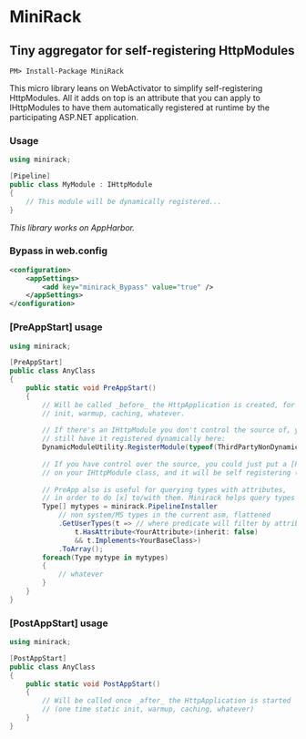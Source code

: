 # MiniRack
## Tiny aggregator for self-registering HttpModules

```
PM> Install-Package MiniRack
```

This micro library leans on WebActivator to simplify self-registering HttpModules. All it adds on top is an attribute
that you can apply to IHttpModules to have them automatically registered at runtime by the participating ASP.NET 
application.

### Usage

```csharp
using minirack;

[Pipeline]
public class MyModule : IHttpModule
{
	// This module will be dynamically registered...
}
```

_This library works on AppHarbor._

### Bypass in web.config

```xml
<configuration>
	<appSettings>
		<add key="minirack_Bypass" value="true" />
	</appSettings>
</configuration>
```

### [PreAppStart] usage

```csharp
using minirack;

[PreAppStart]
public class AnyClass
{
	public static void PreAppStart()
	{
		// Will be called _before_ the HttpApplication is created, for one time static
		// init, warmup, caching, whatever.
		
		// If there's an IHttpModule you don't control the source of, you can
		// still have it registered dynamically here:
		DynamicModuleUtility.RegisterModule(typeof(ThirdPartyNonDynamicModule));
		
		// If you have control over the source, you could just put a [Pipeline] attribute
		// on your IHttpModule class, and it will be self registering (using the same method above)
		
		// PreApp also is useful for querying types with attributes,
		// in order to do [x] to/with them. Minirack helps query types easily:
		Type[] mytypes = minirack.PipelineInstaller
			// non system/MS types in the current asm, flattened
			.GetUserTypes(t => // where predicate will filter by attribute and implements in this example
				t.HasAttribute<YourAttribute>(inherit: false)
				&& t.Implements<YourBaseClass>)
			.ToArray();
		foreach(Type mytype in mytypes)
		{
			// whatever
		}
	}
}
```

### [PostAppStart] usage

```csharp
using minirack;

[PostAppStart]
public class AnyClass
{
	public static void PostAppStart()
	{
		// Will be called once _after_ the HttpApplication is started
		// (one time static init, warmup, caching, whatever)
	}
}
```
